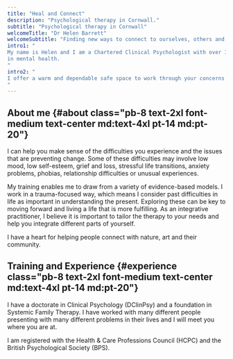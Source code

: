 ```yaml
---
title: "Heal and Connect"
description: "Psychological therapy in Cornwall."
subtitle: "Psychological therapy in Cornwall"
welcomeTitle: "Dr Helen Barrett"
welcomeSubtitle: "Finding new ways to connect to ourselves, others and nature."
intro1: "
My name is Helen and I am a Chartered Clinical Psychologist with over 10 years experience working
in mental health.
"
intro2: "
I offer a warm and dependable safe space to work through your concerns and difficulties.
"
---
```


## About me {#about class="pb-8 text-2xl font-medium text-center md:text-4xl pt-14 md:pt-20"}

I can help you make sense of the difficulties you experience and the issues that are preventing
change. Some of these difficulties may involve low mood, low self-esteem, grief and loss,
stressful life transitions, anxiety problems, phobias, relationship difficulties or unusual
experiences.

My training enables me to draw from a variety of evidence-based models. I work in a trauma-focused
way, which means I consider past difficulties in life as important in understanding the present.
Exploring these can be key to moving forward and living a life that is more fulfilling.  As an
integrative practitioner, I believe it is important to tailor the therapy to your needs and help
you integrate different parts of yourself.

I have a heart for helping people connect with nature, art and their community.

## Training and Experience {#experience class="pb-8 text-2xl font-medium text-center md:text-4xl pt-14 md:pt-20"}

I have a doctorate in Clinical Psychology (DClinPsy) and a foundation in Systemic Family Therapy.
I have worked with many different people presenting with many different problems in their lives
and I will meet you where you are at.

I am registered with the Health & Care Professions Council (HCPC) and the British Psychological
Society (BPS).
